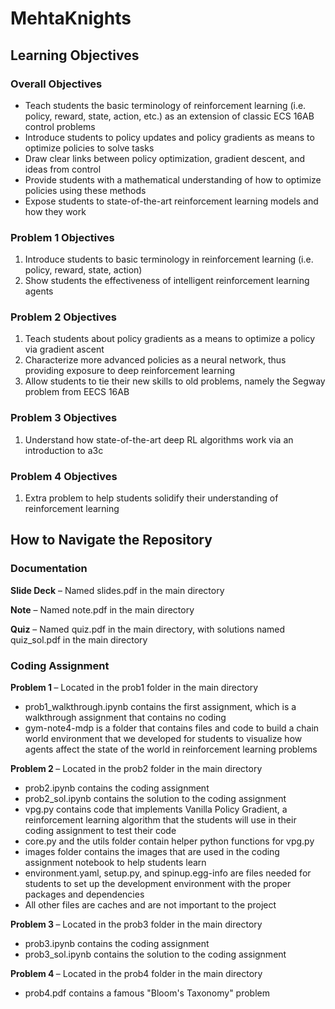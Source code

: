 # MehtaKnights

## Learning Objectives
### Overall Objectives
- Teach students the basic terminology of reinforcement learning (i.e. policy, reward, state, action, etc.) as an extension of classic ECS 16AB control problems
- Introduce students to policy updates and policy gradients as means to optimize policies to solve tasks
- Draw clear links between policy optimization, gradient descent, and ideas from control
- Provide students with a mathematical understanding of how to optimize policies using these methods
- Expose students to state-of-the-art reinforcement learning models and how they work

### Problem 1 Objectives
1) Introduce students to basic terminology in reinforcement learning (i.e. policy, reward, state, action)
2) Show students the effectiveness of intelligent reinforcement learning agents

### Problem 2 Objectives
1) Teach students about policy gradients as a means to optimize a policy via gradient ascent
2) Characterize more advanced policies as a neural network, thus providing exposure to deep reinforcement learning
3) Allow students to tie their new skills to old problems, namely the Segway problem from EECS 16AB

### Problem 3 Objectives
1) Understand how state-of-the-art deep RL algorithms work via an introduction to a3c

### Problem 4 Objectives
1) Extra problem to help students solidify their understanding of reinforcement learning

## How to Navigate the Repository

### Documentation
<b> Slide Deck</b> – Named slides.pdf in the main directory

<b> Note</b> – Named note.pdf in the main directory

<b> Quiz</b> – Named quiz.pdf in the main directory, with solutions named quiz_sol.pdf in the main directory

### Coding Assignment
<b> Problem 1 </b> – Located in the prob1 folder in the main directory
- prob1_walkthrough.ipynb contains the first assignment, which is a walkthrough assignment that contains no coding
- gym-note4-mdp is a folder that contains files and code to build a chain world environment that we developed for students to visualize how agents affect the state of the world in reinforcement learning problems

<b> Problem 2 </b> – Located in the prob2 folder in the main directory
- prob2.ipynb contains the coding assignment
- prob2_sol.ipynb contains the solution to the coding assignment
- vpg.py contains code that implements Vanilla Policy Gradient, a reinforcement learning algorithm that the students will use in their coding assignment to test their code
- core.py and the utils folder contain helper python functions for vpg.py
- images folder contains the images that are used in the coding assignment notebook to help students learn
- environment.yaml, setup.py, and spinup.egg-info are files needed for students to set up the development environment with the proper packages and dependencies
- All other files are caches and are not important to the project

<b> Problem 3 </b> – Located in the prob3 folder in the main directory
- prob3.ipynb contains the coding assignment
- prob3_sol.ipynb contains the solution to the coding assignment

<b> Problem 4 </b> – Located in the prob4 folder in the main directory
- prob4.pdf contains a famous "Bloom's Taxonomy" problem
